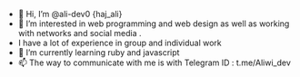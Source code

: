 - 👋 Hi, I’m @ali-dev0 {haj_ali}
- 👀 I’m interested in web programming and web design as well as working with networks and social media .
- I have a lot of experience in group and individual work
- 🌱 I’m currently learning ruby and javascript
- 📫 The way to communicate with me is with Telegram ID : t.me/Aliwi_dev  

<!---
ali-dev0/ali-dev0 is a ✨ special ✨ repository because its `README.md` (this file) appears on your GitHub profile.
You can click the Preview link to take a look at your changes.
--->
